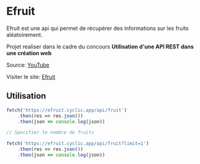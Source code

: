 # Efruit

Efruit est une api qui permet de récupérer des informations sur les fruits aléatoirement.

Projet realiser dans le cadre du concours  **Utilisation d'une API REST dans une création web** 

Source: [YouTube](https://youtu.be/9tSYNQJn6c8)


Visiter le site: [Efruit](https://efruit.cyclic.app)

## Utilisation

```javascript
fetch('https://efruit.cyclic.app/api/fruit')
    .then(res => res.json())
    .then(json => console.log(json))

// Specifier le nombre de fruits

fetch('https://efruit.cyclic.app/api/fruit?limit=1')
    .then(res => res.json())
    .then(json => console.log(json))
```

